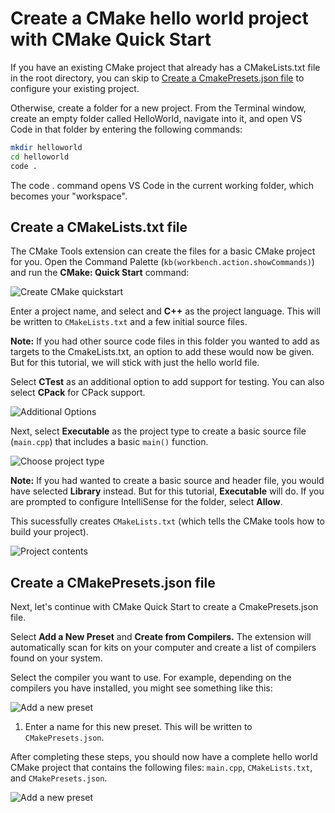 # Create a CMake hello world project with CMake Quick Start

If you have an existing CMake project that already has a CMakeLists.txt file in the root directory, you can skip to [Create a CmakePresets.json file](#Create-a-CMakePresets.json-file) to configure your existing project.

Otherwise, create a folder for a new project. From the Terminal window, create an empty folder called HelloWorld, navigate into it, and open VS Code in that folder by entering the following commands:

```bash
mkdir helloworld
cd helloworld
code .
```
The code . command opens VS Code in the current working folder, which becomes your "workspace".

## Create a CMakeLists.txt file

The CMake Tools extension can create the files for a basic CMake project for you. Open the Command Palette (`kb(workbench.action.showCommands)`) and run the **CMake: Quick Start** command:

![Create CMake quickstart](images/cpp/cmake-quickstart-command-palette.png)

Enter a project name, and select and **C++** as the project language. This will be written to `CMakeLists.txt` and a few initial source files.

**Note:** If you had other source code files in this folder you wanted to add as targets to the CmakeLists.txt, an option to add these would now be given. But for this tutorial, we will stick with just the hello world file.

Select **CTest** as an additional option to add support for testing. You can also select **CPack** for CPack support.

![Additional Options](images/cpp/cmake-quickstart-options.png)

Next, select **Executable** as the project type to create a basic source file (`main.cpp`) that includes a basic `main()` function.

![Choose project type](images/cpp/cmake-choose-type.png)

**Note:** If you had wanted to create a basic source and header file, you would have selected **Library** instead. But for this tutorial, **Executable** will do. If you are prompted to configure IntelliSense for the folder, select **Allow**.

This sucessfully creates `CMakeLists.txt` (which tells the CMake tools how to build your project).

![Project contents](images/cpp/cmake-quickstart-cmakelists.png)

## Create a CMakePresets.json file

Next, let's continue with CMake Quick Start to create a CmakePresets.json file.

Select **Add a New Preset** and **Create from Compilers.** The extension will automatically scan for kits on your computer and create a list of compilers found on your system.

Select the compiler you want to use. For example, depending on the compilers you have installed, you might see something like this:

  ![Add a new preset](images/cpp/cmake-quickstart-selectkit.png)

1. Enter a name for this new preset. This will be written to `CMakePresets.json`.

After completing these steps, you should now have a complete hello world CMake project that contains the following files: `main.cpp`, `CMakeLists.txt`, and `CMakePresets.json`.

![Add a new preset](images/cpp/cmake-quickstart-projcontents.png)